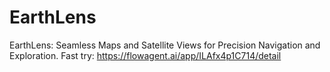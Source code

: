 # EarthLens
EarthLens: Seamless Maps and Satellite Views for Precision Navigation and Exploration.
Fast try: https://flowagent.ai/app/ILAfx4p1C714/detail
